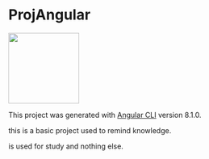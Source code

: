 # ProjAngular
<img src="https://user-images.githubusercontent.com/37068857/67429579-d94bfe80-f5b6-11e9-9b7d-cd5a29748a21.png" width="140px" height="140px" />

This project was generated with [Angular CLI](https://github.com/angular/angular-cli) version 8.1.0.

this is a basic project used to remind knowledge. 

is used for study and nothing else.

